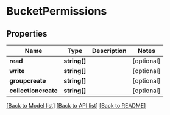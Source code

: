 # BucketPermissions

## Properties
Name | Type | Description | Notes
------------ | ------------- | ------------- | -------------
**read** | **string[]** |  | [optional] 
**write** | **string[]** |  | [optional] 
**groupcreate** | **string[]** |  | [optional] 
**collectioncreate** | **string[]** |  | [optional] 

[[Back to Model list]](../README.md#documentation-for-models) [[Back to API list]](../README.md#documentation-for-api-endpoints) [[Back to README]](../README.md)


